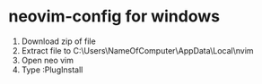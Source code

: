 # neovim-config for windows
1. Download zip of file
2. Extract file to C:\Users\NameOfComputer\AppData\Local\nvim
3. Open neo vim
4. Type :PlugInstall
